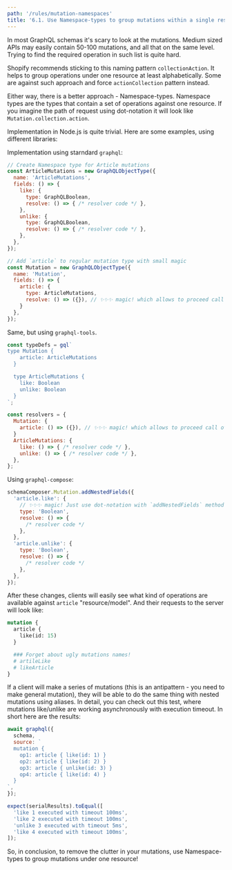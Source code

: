 ```yaml
---
path: '/rules/mutation-namespaces'
title: '6.1. Use Namespace-types to group mutations within a single resource.'
---
```


In most GraphQL schemas it's scary to look at the mutations. Medium sized APIs may easily contain 50-100 mutations, and all that on the same level. Trying to find the required operation in such list is quite hard.

Shopify recommends sticking to this naming pattern `collectionAction`. It helps to group operations under one resource at least alphabetically. Some are against such approach and force `actionCollection` pattern instead.

Either way, there is a better approach - Namespace-types. Namespace types are the types that contain a set of operations against one resource. If you imagine the path of request using dot-notation it will look like `Mutation.collection.action`.

Implementation in Node.js is quite trivial. Here are some examples, using different libraries:

Implementation using starndard `graphql`:

```js
// Create Namespace type for Article mutations
const ArticleMutations = new GraphQLObjectType({
  name: 'ArticleMutations',
  fields: () => {
    like: {
      type: GraphQLBoolean,
      resolve: () => { /* resolver code */ },
    },
    unlike: {
      type: GraphQLBoolean,
      resolve: () => { /* resolver code */ },
    },
  },
});

// Add `article` to regular mutation type with small magic
const Mutation = new GraphQLObjectType({
  name: 'Mutation',
  fields: () => {
    article: {
      type: ArticleMutations,
      resolve: () => ({}), // ✨✨✨ magic! which allows to proceed call of sub-methods
    }
  },
});
```

Same, but using `graphql-tools`.

```js
const typeDefs = gql`
type Mutation {
    article: ArticleMutations
  }

  type ArticleMutations {
    like: Boolean
    unlike: Boolean
  }
`;

const resolvers = {
  Mutation: {
    article: () => ({}), // ✨✨✨ magic! which allows to proceed call of sub-methods
  }
  ArticleMutations: {
    like: () => { /* resolver code */ },
    unlike: () => { /* resolver code */ },
  },
};
```

Using `graphql-compose`:

```js
schemaComposer.Mutation.addNestedFields({
  'article.like': {
    // ✨✨✨ magic! Just use dot-notation with `addNestedFields` method
    type: 'Boolean',
    resolve: () => {
      /* resolver code */
    },
  },
  'article.unlike': {
    type: 'Boolean',
    resolve: () => {
      /* resolver code */
    },
  },
});
```

After these changes, clients will easily see what kind of operations are available against `article` "resource/model". And their requests to the server will look like:

```graphql
mutation {
  article {
    like(id: 15)
  }

  ### Forget about ugly mutations names!
  # artileLike
  # likeArticle
}
```

If a client will make a series of mutations (this is an antipattern - you need to make general mutation), they will be able to do the same thing with nested mutations using aliases. In detail, you can check out this test, where mutations like/unlike are working asynchronously with execution timeout. In short here are the results:

```js
await graphql({
  schema,
  source: `
  mutation {
    op1: article { like(id: 1) }
    op2: article { like(id: 2) }
    op3: article { unlike(id: 3) }
    op4: article { like(id: 4) }
  }
`,
});

expect(serialResults).toEqual([
  'like 1 executed with timeout 100ms',
  'like 2 executed with timeout 100ms',
  'unlike 3 executed with timeout 5ms',
  'like 4 executed with timeout 100ms',
]);
```

So, in conclusion, to remove the clutter in your mutations, use Namespace-types to group mutations under one resource!
